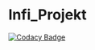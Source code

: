 # Infi_Projekt

[![Codacy Badge](https://api.codacy.com/project/badge/Grade/fc19682627224ecca57d9cc8a10dd6cf)](https://app.codacy.com/gh/SPL21GL/GK_Infi_Projekt?utm_source=github.com&utm_medium=referral&utm_content=SPL21GL/GK_Infi_Projekt&utm_campaign=Badge_Grade_Settings)